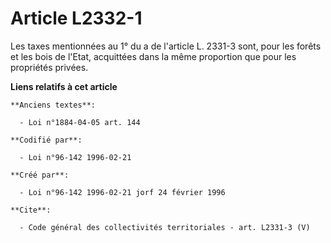 # Article L2332-1

Les taxes mentionnées au 1° du a de l'article L. 2331-3 sont, pour les forêts et les bois de l'Etat, acquittées dans la même
proportion que pour les propriétés privées.

**Liens relatifs à cet article**

	**Anciens textes**:

	  - Loi n°1884-04-05 art. 144

	**Codifié par**:

	  - Loi n°96-142 1996-02-21

	**Créé par**:

	  - Loi n°96-142 1996-02-21 jorf 24 février 1996

	**Cite**:

	  - Code général des collectivités territoriales - art. L2331-3 (V)

